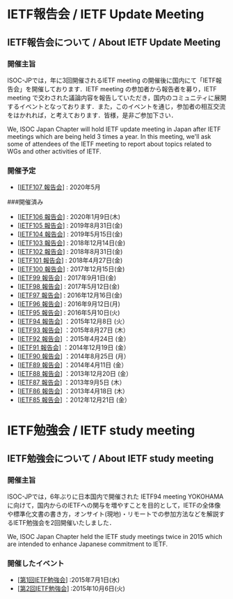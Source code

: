 # IETF報告会 / IETF Update Meeting
## IETF報告会について / About IETF Update Meeting
### 開催主旨
ISOC-JPでは，年に3回開催されるIETF meeting の開催後に国内にて「IETF報告会」を開催しております．IETF meeting の参加者から報告者を募り，IETF meeting で交わされた議論内容を報告していただき，国内のコミュニティに展開するイベントとなっております．また，このイベントを通じ，参加者の相互交流をはかれれば，と考えております．皆様，是非ご参加下さい．

We, ISOC Japan Chapter will hold IETF update meeting in Japan after  IETF meetings which are being held 3 times a year. In this meeting,  we'll ask some of attendees of the IETF meeting to report about topics related to WGs and other activities of IETF.

### 開催予定
*  [[IETF107 報告会](IETF107Update)] : 2020年5月

###開催済み
*  [[IETF106 報告会](IETF106Update)] : 2020年1月9日(木)
*  [[IETF105 報告会](IETF105Update)] : 2019年8月31日(金)
*  [[IETF104 報告会](IETF104Update)] : 2019年5月15日(金)
*  [[IETF103 報告会](IETF103Update)] : 2018年12月14日(金)
*  [[IETF102 報告会](IETF102Update)] : 2018年8月31日(金)
*  [[IETF101 報告会](IETF101Update)] : 2018年4月27日(金)
*  [[IETF100 報告会](IETF100Update)] : 2017年12月15日(金)
*  [[IETF99 報告会](IETF99Update)] : 2017年9月1日(金)
*  [[IETF98 報告会](IETF98Update)] : 2017年5月12日(金)
*  [[IETF97 報告会](IETF97Update)] : 2016年12月16日(金)
*  [[IETF96 報告会](IETF96Update)] : 2016年9月12日(月)
*  [[IETF95 報告会](IETF95Update)] : 2016年5月10日(火)
*  [[IETF94 報告会](IETF94Update)] ：2015年12月8日 (火）
*  [[IETF93 報告会](IETF93Update)] ：2015年8月27日 (木）
*  [[IETF92 報告会](IETF92Update)] ：2015年4月24日 (金）
*  [[IETF91 報告会](IETF91Update)] ：2014年12月19日 (金）
*  [[IETF90 報告会](IETF90Update)] ：2014年8月25日 (月）
*  [[IETF89 報告会](IETF89Update)] ：2014年4月11日 (金）
*  [[IETF88 報告会](IETF88Update)] ：2013年12月20日 (金）
*  [[IETF87 報告会](IETF87Update)] ：2013年9月5日 (木）
*  [[IETF86 報告会](IETF86Update)] ：2013年4月18日 (木）
*  [[IETF85 報告会](IETF85Update)] ：2012年12月21日 (金）

# IETF勉強会 / IETF study meeting 
## IETF勉強会について / About IETF study meeting 
### 開催主旨
ISOC-JPでは，6年ぶりに日本国内で開催された IETF94 meeting YOKOHAMA に向けて，国内からのIETFへの関与を増やすことを目的として，IETFの全体像や標準化文書の書き方，オンサイト(現地)・リモートでの参加方法などを解説するIETF勉強会を2回開催いたしました．

We, ISOC Japan Chapter held the IETF study meetings twice in 2015 which are intended to enhance Japanese commitment to IETF.

### 開催したイベント
*  [[第1回IETF勉強会](PreIETF93)] :2015年7月1日(水)
*  [[第2回IETF勉強会](PreIETF94)] :2015年10月6日(火)
